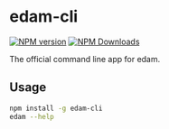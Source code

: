 # edam-cli
[![NPM version](https://img.shields.io/npm/v/edam-cli.svg?style=flat-square)](https://www.npmjs.com/package/edam-cli)
[![NPM Downloads](https://img.shields.io/npm/dm/edam-cli.svg?style=flat-square&maxAge=43200)](https://www.npmjs.com/package/edam-cli)

The official command line app for edam.

## Usage

```bash
npm install -g edam-cli
edam --help
``` 
